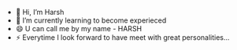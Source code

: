 - 👋 Hi, I’m Harsh
- 🌱 I’m currently learning to become experieced
- 😄 U can call me by my name - HARSH 
- ⚡ Everytime I look forward to have meet with great personalities...

<!---
HarshG045/HarshG045 is a ✨ special ✨ repository because its `README.md` (this file) appears on your GitHub profile.
You can click the Preview link to take a look at your changes.
--->
